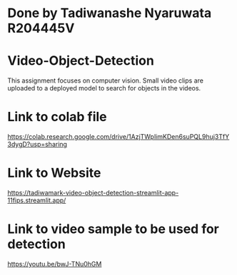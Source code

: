 # Done by Tadiwanashe Nyaruwata R204445V

# Video-Object-Detection
This assignment focuses on computer vision. Small video clips are uploaded to a deployed model to search for objects in the videos.

# Link to colab file
https://colab.research.google.com/drive/1AzjTWpIimKDen6suPQL9huj3TfY3dygD?usp=sharing

# Link to Website
https://tadiwamark-video-object-detection-streamlit-app-11fips.streamlit.app/

# Link to video sample to be used for detection
https://youtu.be/bwJ-TNu0hGM
